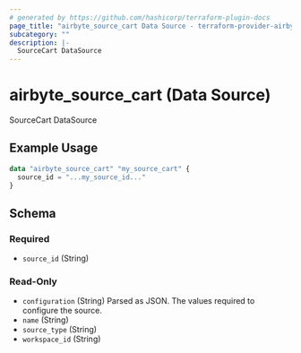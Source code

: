 ```yaml
---
# generated by https://github.com/hashicorp/terraform-plugin-docs
page_title: "airbyte_source_cart Data Source - terraform-provider-airbyte"
subcategory: ""
description: |-
  SourceCart DataSource
---
```


# airbyte_source_cart (Data Source)

SourceCart DataSource

## Example Usage

```terraform
data "airbyte_source_cart" "my_source_cart" {
  source_id = "...my_source_id..."
}
```

<!-- schema generated by tfplugindocs -->
## Schema

### Required

- `source_id` (String)

### Read-Only

- `configuration` (String) Parsed as JSON.
The values required to configure the source.
- `name` (String)
- `source_type` (String)
- `workspace_id` (String)


